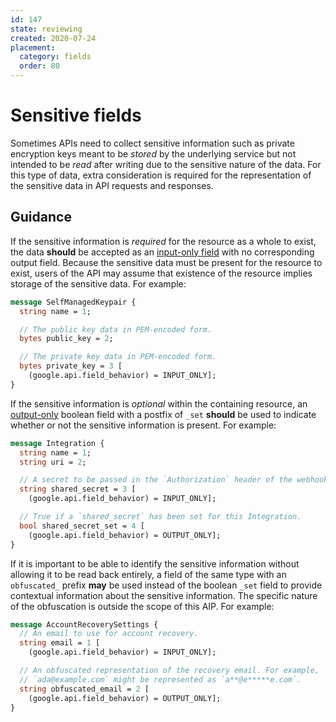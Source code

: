 ```yaml
---
id: 147
state: reviewing
created: 2020-07-24
placement:
  category: fields
  order: 80
---
```


# Sensitive fields

Sometimes APIs need to collect sensitive information such as private encryption
keys meant to be _stored_ by the underlying service but not intended to be
_read_ after writing due to the sensitive nature of the data. For this type of
data, extra consideration is required for the representation of the sensitive
data in API requests and responses.

## Guidance

If the sensitive information is _required_ for the resource as a whole to
exist, the data **should** be accepted as an [input-only field][input-only]
with no corresponding output field. Because the sensitive data must be present
for the resource to exist, users of the API may assume that existence of the
resource implies storage of the sensitive data. For example:

```proto
message SelfManagedKeypair {
  string name = 1;

  // The public key data in PEM-encoded form.
  bytes public_key = 2;

  // The private key data in PEM-encoded form.
  bytes private_key = 3 [
    (google.api.field_behavior) = INPUT_ONLY];
}
```

If the sensitive information is _optional_ within the containing resource, an
[output-only][] boolean field with a postfix of `_set` **should** be used to
indicate whether or not the sensitive information is present. For example:

```proto
message Integration {
  string name = 1;
  string uri = 2;

  // A secret to be passed in the `Authorization` header of the webhook.
  string shared_secret = 3 [
    (google.api.field_behavior) = INPUT_ONLY];

  // True if a `shared_secret` has been set for this Integration.
  bool shared_secret_set = 4 [
    (google.api.field_behavior) = OUTPUT_ONLY];
}
```

If it is important to be able to identify the sensitive information without
allowing it to be read back entirely, a field of the same type with an
`obfuscated_` prefix **may** be used instead of the boolean `_set` field to
provide contextual information about the sensitive information. The specific
nature of the obfuscation is outside the scope of this AIP. For example:

```proto
message AccountRecoverySettings {
  // An email to use for account recovery.
  string email = 1 [
    (google.api.field_behavior) = INPUT_ONLY];

  // An obfuscated representation of the recovery email. For example,
  // `ada@example.com` might be represented as `a**@e*****e.com`.
  string obfuscated_email = 2 [
    (google.api.field_behavior) = OUTPUT_ONLY];
}
```

<!-- prettier-ignore-start -->
[input-only]: ./0203.md#input-only
[output-only]: ./0203.md#output-only
<!-- prettier-ignore-end -->
